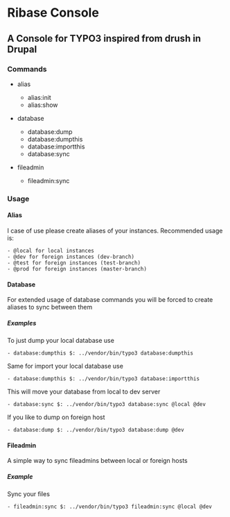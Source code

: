 # Ribase Console

## A Console for TYPO3 inspired from drush in Drupal

### Commands

- alias
    - alias:init
    - alias:show

- database
    - database:dump                                                       
    - database:dumpthis                                                   
    - database:importthis                                                 
    - database:sync 
  
- fileadmin
    - fileadmin:sync
    
### Usage

#### Alias
I case of use please create aliases of your instances.
Recommended usage is:

    - @local for local instances
    - @dev for foreign instances (dev-branch)
    - @test for foreign instances (test-branch)
    - @prod for foreign instances (master-branch)

#### Database

For extended usage of database commands you will be forced to create aliases to sync between them

##### Examples
To just dump your local database use

    - database:dumpthis $: ../vendor/bin/typo3 database:dumpthis
    
Same for import your local database use

    - database:dumpthis $: ../vendor/bin/typo3 database:importthis

This will move your database from local to dev server

    - database:sync $: ../vendor/bin/typo3 database:sync @local @dev

If you like to dump on foreign host

    - database:dump $: ../vendor/bin/typo3 database:dump @dev
    
#### Fileadmin

A simple way to sync fileadmins between local or foreign hosts

##### Example
Sync your files

    - fileadmin:sync $: ../vendor/bin/typo3 fileadmin:sync @local @dev
